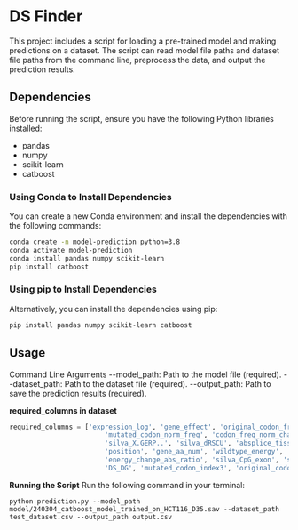 # DS Finder

This project includes a script for loading a pre-trained model and making predictions on a dataset. The script can read model file paths and dataset file paths from the command line, preprocess the data, and output the prediction results.



## Dependencies

Before running the script, ensure you have the following Python libraries installed:

- pandas
- numpy
- scikit-learn
- catboost

### Using Conda to Install Dependencies

You can create a new Conda environment and install the dependencies with the following commands:

```sh
conda create -n model-prediction python=3.8
conda activate model-prediction
conda install pandas numpy scikit-learn
pip install catboost
```

### Using pip to Install Dependencies
Alternatively, you can install the dependencies using pip:
```sh
pip install pandas numpy scikit-learn catboost
```

## Usage
Command Line Arguments
--model_path: Path to the model file (required).
--dataset_path: Path to the dataset file (required).
--output_path: Path to save the prediction results (required).

**required_columns in dataset**
```python
required_columns = ['expression_log', 'gene_effect', 'original_codon_freq', 'mutated_codon_freq',
                        'mutated_codon_norm_freq', 'codon_freq_norm_change', 'splicing_score',
                        'silva_X.GERP..', 'silva_dRSCU', 'absplice_tissue', 'CADD_RawScore',
                        'position', 'gene_aa_num', 'wildtype_energy', 'energy_change',
                        'energy_change_abs_ratio', 'silva_CpG_exon', 'silva_X.CpG.', 'DS_DL',
                        'DS_DG', 'mutated_codon_index3', 'original_codon_index3']
```
                        
**Running the Script**
Run the following command in your terminal:
```shell
python prediction.py --model_path model/240304_catboost_model_trained_on_HCT116_D35.sav --dataset_path test_dataset.csv --output_path output.csv
```

